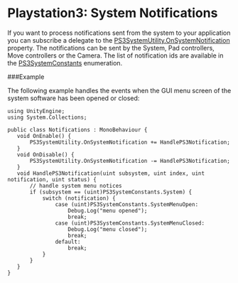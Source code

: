 Playstation3: System Notifications
==================================


If you want to process notifications sent from the system to your application you can subscribe a delegate to the [PS3SystemUtility.OnSystemNotification](ScriptRef:PS3SystemUtility.OnSystemNotification.html) property. The notifications can be sent by the System, Pad controllers, Move controllers or the Camera. The list of notification ids are available in the [PS3SystemConstants](ScriptRef:PS3SystemConstants.html) enumeration.

###Example

The following example handles the events when the GUI menu screen of the system software has been opened or closed:

````
using UnityEngine;
using System.Collections;

public class Notifications : MonoBehaviour {
   void OnEnable() {
       PS3SystemUtility.OnSystemNotification += HandlePS3Notification;
   }
   void OnDisable() {
       PS3SystemUtility.OnSystemNotification -= HandlePS3Notification;
   }
   void HandlePS3Notification(uint subsystem, uint index, uint notification, uint status) {
       // handle system menu notices
       if (subsystem == (uint)PS3SystemConstants.System) {
           switch (notification) {
               case (uint)PS3SystemConstants.SystemMenuOpen:
                   Debug.Log("menu opened");
                   break;
               case (uint)PS3SystemConstants.SystemMenuClosed:
                   Debug.Log("menu closed");
                   break;
               default:
                   break;
           }
       }
   }
}
````
